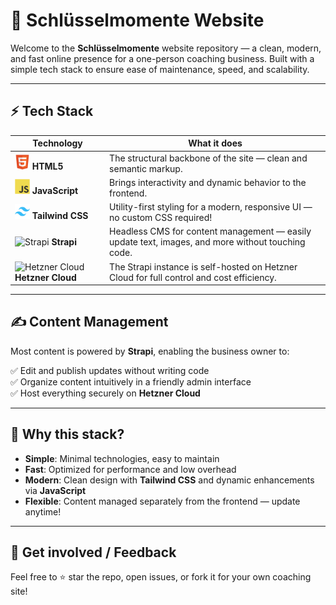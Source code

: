 # 🔑 **Schlüsselmomente Website**

Welcome to the **Schlüsselmomente** website repository — a clean, modern, and fast online presence for a one-person coaching business. Built with a simple tech stack to ensure ease of maintenance, speed, and scalability.

---

## ⚡ **Tech Stack**

| Technology | What it does |
|------------|-------------|
| <img src="https://raw.githubusercontent.com/devicons/devicon/master/icons/html5/html5-original.svg" alt="HTML5" width="24" height="24"/> **HTML5** | The structural backbone of the site — clean and semantic markup. |
| <img src="https://raw.githubusercontent.com/devicons/devicon/master/icons/javascript/javascript-original.svg" alt="JavaScript" width="24" height="24"/> **JavaScript** | Brings interactivity and dynamic behavior to the frontend. |
| <img src="https://raw.githubusercontent.com/devicons/devicon/master/icons/tailwindcss/tailwindcss-plain.svg" alt="Tailwind CSS" width="24" height="24"/> **Tailwind CSS** | Utility-first styling for a modern, responsive UI — no custom CSS required! |
| <img src="https://raw.githubusercontent.com/devicons/devicon/master/icons/strapi/strapi-plain.svg" alt="Strapi" width="24" height="24"/> **Strapi** | Headless CMS for content management — easily update text, images, and more without touching code. |
| <img src="https://raw.githubusercontent.com/devicons/devicon/master/icons/hetzner/hetzner-original.svg" alt="Hetzner Cloud" width="24" height="24"/> **Hetzner Cloud** | The Strapi instance is self-hosted on Hetzner Cloud for full control and cost efficiency. |

---

## ✍️ **Content Management**

Most content is powered by **Strapi**, enabling the business owner to:

✅ Edit and publish updates without writing code  
✅ Organize content intuitively in a friendly admin interface  
✅ Host everything securely on **Hetzner Cloud**

---

## 🚀 **Why this stack?**

- **Simple**: Minimal technologies, easy to maintain  
- **Fast**: Optimized for performance and low overhead  
- **Modern**: Clean design with **Tailwind CSS** and dynamic enhancements via **JavaScript**  
- **Flexible**: Content managed separately from the frontend — update anytime!

---

## 🌟 **Get involved / Feedback**

Feel free to ⭐ star the repo, open issues, or fork it for your own coaching site!
